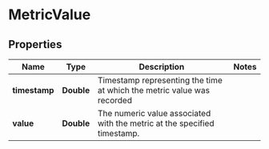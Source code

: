 

# MetricValue


## Properties

Name | Type | Description | Notes
------------ | ------------- | ------------- | -------------
**timestamp** | **Double** | Timestamp representing the time at which the metric value was recorded | 
**value** | **Double** | The numeric value associated with the metric at the specified timestamp. | 



